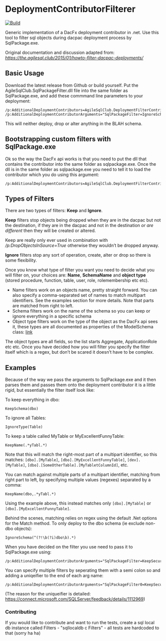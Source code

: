 # DeploymentContributorFilterer

[![Build](https://github.com/GoEddie/DeploymentContributorFilterer/actions/workflows/dotnet-desktop.yml/badge.svg)](https://github.com/GoEddie/DeploymentContributorFilterer/actions/workflows/dotnet-desktop.yml)

Generic implementation of a DacFx deployment contributor in .net. Use this tool to filter sql objects during dacpac deployment process by SqlPackage.exe.

Original documentation and discussion adapted from:
*https://the.agilesql.club/2015/01/howto-filter-dacpac-deployments/*

## Basic Usage
Download the latest release from Github or build yourself. Put the AgileSqlClub.SqlPackageFilter.dll file into the same folder as SqlPackage.exe, and add these commmand line parameters to your deployment:

```
/p:AdditionalDeploymentContributors=AgileSqlClub.DeploymentFilterContributor /p:AdditionalDeploymentContributorArguments="SqlPackageFilter=IgnoreSchema(BLAH)"
```

This will neither deploy, drop or alter anything in the BLAH schema.

## Bootstrapping custom filters with SqlPackage.exe
Ok so the way the DacFx api works is that you need to put the dll that contains the contributor into the same folder as sqlpackage.exe. Once the dll is in the same folder as sqlpackage.exe you need to tell it to load the contributor which you do using this argument:

```
/p:AdditionalDeploymentContributors=AgileSqlClub.DeploymentFilterContributor
```

## Types of Filters
There are two types of filters: **Keep** and **Ignore**.

**Keep** filters stop objects being dropped when they are in the dacpac but not the destination, if they are in the dacpac and not in the destination *or are different* then they will be created or altered.

Keep are really only ever used in combination with */p:DropObjectsInSource=True* otherwise they wouldn’t be dropped anyway.

**Ignore** filters stop any sort of operation, create, alter or drop so there is some flexibility.

Once you know what type of filter you want you need to decide what you will filter on, your choices are: **Name**, **SchemaName** and **object type** (stored procedure, function, table, user, role, rolemembership etc etc).

* Name filters work on an objects name, pretty straight forward. You can also specify a comma-separated set of names to match multipart identifiers. See the examples section for more details. Note that parts are matched from right to left.
* Schema filters work on the name of the schema so you can keep or ignore everything in a specific schema
* Object type filters work on the type of the object as the DacFx api sees it, these types are all documented as properties of the ModelSchema class: [link](http://msdn.microsoft.com/en-us/library/microsoft.sqlserver.dac.model.modelschema.aspx)

The object types are all fields, so the list starts Aggregate, ApplicationRole etc etc. Once you have decided how you will filter you specify the filter itself which is a regex, but don’t be scared it doesn’t have to be complex.

## Examples
Because of the way we pass the arguments to SqlPackage.exe and it then parses them and passes them onto the deployment contributor it is a little rigid, but essentially the filter itself look like:

To keep everything in dbo:
```
KeepSchema(dbo)
```

To ignore all Tables:
```
IgnoreType(Table)
```

To keep a table called MyTable or MyExcellentFunnyTable:
```
KeepName(.*yTabl.*)
```

Note that this will match the right-most part of a multipart identifier, so this matches: `[dbo].[MyTable]`, `[dbo].[MyExcellentFunnyTable]`,
`[dev].[MyTable]`, `[dbo].[SomeOtherTable].[MyTabletColumnId]`, etc.

You can match against multiple parts of a multipart identifier, matching from right part to left, by specifying multiple
values (regexes) separated by a comma:
```
KeepName(dbo,.*yTabl.*)
```

Using the example above, this instead matches only `[dbo].[MyTable]` or `[dbo].[MyExcellentFunnyTable]`.

Behind the scenes, matching relies on regex using the default .Net options for the Match method. 
To only deploy to the dbo schema (ie exclude non-dbo objects):
```
IgnoreSchema(^(?!\b(?i)dbo\b).*)
```

When you have decided on the filter you use need to pass it to SqlPackage.exe using:
```
/p:AdditionalDeploymentContributorArguments="SqlPackageFilter=KeepSecurity"
```

You can specify multiple filters by seperating them with a semi colon so and adding a uniqeifier to the end of each arg name:

```
/p:AdditionalDeploymentContributorArguments="SqlPackageFilter0=KeepSecurity;SqlPackageFilter1=IgnoreSchema(dev)"
```

(The reason for the uniqueifier is detailed: https://connect.microsoft.com/SQLServer/feedback/details/1112969)




### Contributing

If you would like to contribute and want to run the tests, create a sql local db instance called Filters - "sqllocaldb c Filters" - all tests are hardcoded to that (sorry ha ha)
